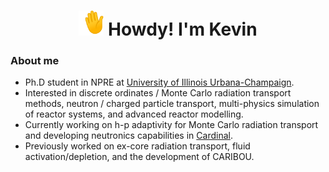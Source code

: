 <h1 align="center"> <img src="https://github.com/nuclearkevin/nuclearkevin/blob/main/waving_hand.gif" width="40" height="40" /> Howdy! I'm Kevin</h1>

### About me
- Ph.D student in NPRE at [University of Illinois Urbana-Champaign](https://npre.illinois.edu/). 
- Interested in discrete ordinates / Monte Carlo radiation transport methods, neutron / charged particle transport, multi-physics simulation of reactor systems, and advanced reactor modelling.
- Currently working on h-p adaptivity for Monte Carlo radiation transport and developing neutronics capabilities in [Cardinal](https://github.com/neams-th-coe/cardinal).
- Previously worked on ex-core radiation transport, fluid activation/depletion, and the development of CARIBOU.
